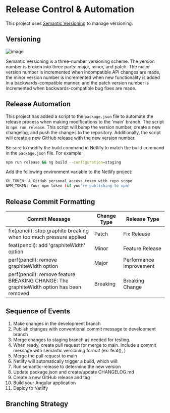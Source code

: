 # Release Control & Automation

This project uses [Semantic Versioning](https://semver.org/) to manage versioning.

## Versioning

![image](https://miro.medium.com/v2/resize:fit:720/format:webp/1*_XyzR-4n2k1yXM-O4n7sMw.jpeg)

Semantic Versioning is a three-number versioning scheme. The version number is broken into three parts: major, minor, and patch. The major version number is incremented when incompatible API changes are made, the minor version number is incremented when new functionality is added in a backwards-compatible manner, and the patch version number is incremented when backwards-compatible bug fixes are made.

## Release Automation

This project has added a script to the `package.json` file to automate the release process when making modifications to the 'main' branch. The script is `npm run release`. This script will bump the version number, create a new changelog, and push the changes to the repository. Additionally, the script will create a new GitHub release with the new version number.

Be sure to modify the build command in Netlify to match the build command in the `package.json` file. For example:

```bash
npm run release && ng build --configuration=staging
```

Add the following environment variable to the Netlify project:

```bash
GH_TOKEN: A GitHub personal access token with repo scope
NPM_TOKEN: Your npm token (if you're publishing to npm)

```

## Release Commit Formatting

| Commit Message                                                                          | Change Type | Release Type            |
| --------------------------------------------------------------------------------------- | ----------- | ----------------------- |
| fix(pencil): stop graphite breaking when too much pressure applied                      | Patch       | Fix Release             |
| feat(pencil): add 'graphiteWidth' option                                                | Minor       | Feature Release         |
| perf(pencil): remove graphiteWidth option                                               | Major       | Performance Improvement |
| perf(pencil): remove feature BREAKING CHANGE: The graphiteWidth option has been removed | Breaking    | Breaking Change         |

## Sequence of Events

1. Make changes in the development branch
2. Publish changes with conventional commit message to development branch
3. Merge changes to staging branch as needed for testing.
4. When ready, create pull request for merge to main. Include a commit message with semantic versioning format (ex: feat(), )
5. Merge the pull request to main
6. Netlify will automatically trigger a build, which will:
7. Run semantic-release to determine the new version
8. Update package.json and create/update CHANGELOG.md
9. Create a new GitHub release and tag
10. Build your Angular application
11. Deploy to Netlify

## Branching Strategy
